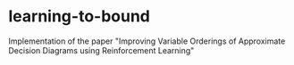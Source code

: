 # learning-to-bound
Implementation of the paper "Improving Variable Orderings of Approximate Decision Diagrams using Reinforcement Learning"
